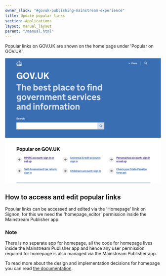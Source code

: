 ```yaml
---
owner_slack: "#govuk-publishing-mainstream-experience"
title: Update popular links
section: Applications
layout: manual_layout
parent: "/manual.html"
---
```


Popular links on GOV.UK are shown on the home page under 'Popular on GOV.UK'.

![Image of the popular links on the GOV.UK homepage](images/popular-links-on-homepage.jpeg)

## How to access and edit popular links

Popular links can be accessed and edited via the 'Homepage' link on Signon, for this we need the 'homepage_editor' permission inside the Mainstream Publisher app.

### Note

There is no separate app for homepage, all the code for homepage lives inside the Mainstream Publisher app and hence any user permission required for homepage is also managed via the Mainstream Publisher app.

To read more about the design and implementation decisions for homepage you can read [the documentation](https://github.com/alphagov/publisher/blob/main/docs/homepage.md).
